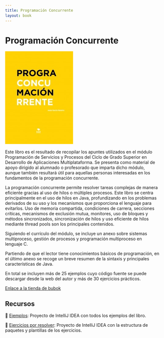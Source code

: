 ```yaml
---
title: Programación Concurrente
layout: book
---
```


# Programación Concurrente 

![Portada de Programación Concurrente](./img/programacion-concurrente.jpg)


Este libro es el resultado de recopilar los apuntes utilizados en el módulo Programación de Servicios y Procesos del Ciclo de Grado Superior en Desarrollo de Aplicaciones Multiplataforma. Se presenta como material de apoyo dirigido al alumnado o profesorado que imparta dicho módulo, aunque también resultará útil para aquellas personas interesadas en los fundamentos de la programación concurrente.

La programación concurrente permite resolver tareas complejas de manera eficiente gracias al uso de hilos o múltiples procesos. Este libro se centra principalmente en el uso de hilos en Java, profundizando en los problemas derivados de su uso y los mecanismos que proporciona el lenguaje para evitarlos. Uso de memoria compartida, condiciones de carrera, secciones críticas, mecanismos de exclusión mutua, monitores, uso de bloques y métodos sincronizados, sincronización de hilos y uso eficiente de hilos mediante thread pools son los principales contenidos.

Siguiendo el currículo del módulo, se incluye un anexo sobre sistemas multiproceso, gestión de procesos y programación multiproceso en lenguaje C.

Partiendo de que el lector tiene conocimientos básicos de programación, en el último anexo se recoge un breve resumen de la sintaxis y principales características de Java.

En total se incluyen más de 25 ejemplos cuyo código fuente se puede descargar desde la web del autor y más de 30 ejercicios prácticos.

[Enlace a la tienda de bubok](https://www.bubok.es/libros/276469/programacion-concurrente)

## Recursos
:file_folder: [Ejemplos](https://github.com/jgarcia-gh/psp-ejemplos): Proyecto de IntelliJ IDEA con todos los ejemplos del libro.

:file_folder: [Ejercicios por resolver](): Proyecto de IntelliJ IDEA con la estructura de paquetes y plantillas de los ejercicios.